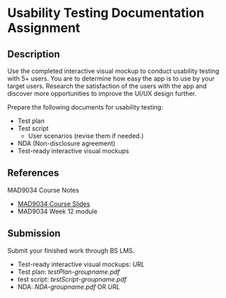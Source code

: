 # Usability Testing Documentation Assignment

## Description

Use the completed interactive visual mockup to conduct usability testing with 5+ users. You are to determine how easy the app is to use by your target users. Research the satisfaction of the users with the app and discover more opportunities to improve the UI/UX design further.  

Prepare the following documents for usability testing:

* Test plan 
* Test script
    * User scenarios (revise them if needed.)
* NDA (Non-disclosure agreement)
* Test-ready interactive visual mockups 

## References

MAD9034 Course Notes
* [MAD9034 Course Slides](https://drive.google.com/drive/folders/1NIPEEpSmhYMkEWt5WsQyFekJgUcB-2-y?usp=sharing)
* MAD9034 Week 12 module

## Submission

Submit your finished work through BS LMS.
- Test-ready interactive visual mockups: _URL_
- Test plan: _testPlan-groupname.pdf_
- test script: _testScript-groupname.pdf_
- NDA: _NDA-groupname.pdf_ OR _URL_ 
